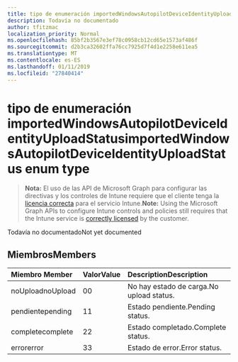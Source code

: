 ```yaml
---
title: tipo de enumeración importedWindowsAutopilotDeviceIdentityUploadStatus
description: Todavía no documentado
author: tfitzmac
localization_priority: Normal
ms.openlocfilehash: 85bf2b3567e3ef78c0958cb12cd65e1573af486f
ms.sourcegitcommit: d2b3ca32602ffa76cc7925d7f4d1e2258e611ea5
ms.translationtype: MT
ms.contentlocale: es-ES
ms.lasthandoff: 01/11/2019
ms.locfileid: "27840414"
---
```

# <a name="importedwindowsautopilotdeviceidentityuploadstatus-enum-type"></a><span data-ttu-id="5b417-103">tipo de enumeración importedWindowsAutopilotDeviceIdentityUploadStatus</span><span class="sxs-lookup"><span data-stu-id="5b417-103">importedWindowsAutopilotDeviceIdentityUploadStatus enum type</span></span>

> <span data-ttu-id="5b417-104">**Nota:** El uso de las API de Microsoft Graph para configurar las directivas y los controles de Intune requiere que el cliente tenga la [licencia correcta](https://go.microsoft.com/fwlink/?linkid=839381) para el servicio Intune.</span><span class="sxs-lookup"><span data-stu-id="5b417-104">**Note:** Using the Microsoft Graph APIs to configure Intune controls and policies still requires that the Intune service is [correctly licensed](https://go.microsoft.com/fwlink/?linkid=839381) by the customer.</span></span>

<span data-ttu-id="5b417-105">Todavía no documentado</span><span class="sxs-lookup"><span data-stu-id="5b417-105">Not yet documented</span></span>
## <a name="members"></a><span data-ttu-id="5b417-106">Miembros</span><span class="sxs-lookup"><span data-stu-id="5b417-106">Members</span></span>
|<span data-ttu-id="5b417-107">Miembro	</span><span class="sxs-lookup"><span data-stu-id="5b417-107">Member</span></span>|<span data-ttu-id="5b417-108">Valor</span><span class="sxs-lookup"><span data-stu-id="5b417-108">Value</span></span>|<span data-ttu-id="5b417-109">Description</span><span class="sxs-lookup"><span data-stu-id="5b417-109">Description</span></span>|
|:---|:---|:---|
|<span data-ttu-id="5b417-110">noUpload</span><span class="sxs-lookup"><span data-stu-id="5b417-110">noUpload</span></span>|<span data-ttu-id="5b417-111">0</span><span class="sxs-lookup"><span data-stu-id="5b417-111">0</span></span>|<span data-ttu-id="5b417-112">No hay estado de carga.</span><span class="sxs-lookup"><span data-stu-id="5b417-112">No upload status.</span></span>|
|<span data-ttu-id="5b417-113">pendiente</span><span class="sxs-lookup"><span data-stu-id="5b417-113">pending</span></span>|<span data-ttu-id="5b417-114">1</span><span class="sxs-lookup"><span data-stu-id="5b417-114">1</span></span>|<span data-ttu-id="5b417-115">Estado pendiente.</span><span class="sxs-lookup"><span data-stu-id="5b417-115">Pending status.</span></span>|
|<span data-ttu-id="5b417-116">complete</span><span class="sxs-lookup"><span data-stu-id="5b417-116">complete</span></span>|<span data-ttu-id="5b417-117">2</span><span class="sxs-lookup"><span data-stu-id="5b417-117">2</span></span>|<span data-ttu-id="5b417-118">Estado completado.</span><span class="sxs-lookup"><span data-stu-id="5b417-118">Complete status.</span></span>|
|<span data-ttu-id="5b417-119">error</span><span class="sxs-lookup"><span data-stu-id="5b417-119">error</span></span>|<span data-ttu-id="5b417-120">3</span><span class="sxs-lookup"><span data-stu-id="5b417-120">3</span></span>|<span data-ttu-id="5b417-121">Estado de error.</span><span class="sxs-lookup"><span data-stu-id="5b417-121">Error status.</span></span>|




